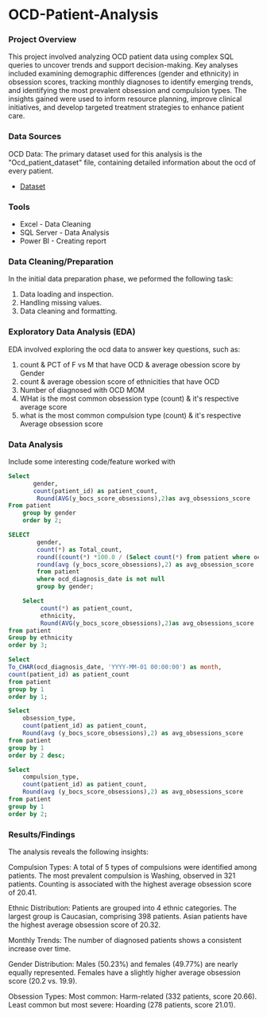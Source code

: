 # OCD-Patient-Analysis

### Project Overview

This project involved analyzing OCD patient data using complex SQL queries to uncover trends and support decision-making. Key analyses included examining demographic differences (gender and ethnicity) in obsession scores, tracking monthly diagnoses to identify emerging trends, and identifying the most prevalent obsession and compulsion types. The insights gained were used to inform resource planning, improve clinical initiatives, and develop targeted treatment strategies to enhance patient care.

### Data Sources

OCD Data: The primary dataset used for this analysis is the "Ocd_patient_dataset" file, containing detailed information about the ocd of every patient. 
- <a href="https://github.com/Tobay15/OCD-Patient-Dataset-Analysis/blob/main/ocd_patient_dataset.csv">Dataset</a>

### Tools

- Excel - Data Cleaning
- SQL Server - Data Analysis
- Power BI - Creating report

### Data Cleaning/Preparation

In the initial data preparation phase, we peformed the following task:
1. Data loading and inspection.
2. Handling missing values.
3. Data cleaning and formatting.

### Exploratory Data Analysis (EDA)

EDA involved exploring the ocd data to answer key questions, such as:

 1. count & PCT of F vs M that have OCD & average obession score by Gender
 2. count & average obession score of ethnicities that have OCD
 3. Number of diagnosed with OCD MOM
 4. WHat is the most common obsession type (count) & it's respective average score
 5. what is the most common compulsion type (count) & it's respective Average obsession score

### Data Analysis

Include some interesting code/feature worked with

```SQL
Select 
	   gender,
	   count(patient_id) as patient_count,
		Round(AVG(y_bocs_score_obsessions),2)as avg_obsessions_score
From patient
	group by gender
	order by 2;

SELECT 
		gender,
		count(*) as Total_count,
		round((count(*) *100.0 / (Select count(*) from patient where ocd_diagnosis_date is not null)),2) as percentage,
		round(avg (y_bocs_score_obsessions),2) as avg_obsession_score
		from patient
		where ocd_diagnosis_date is not null
		group by gender;

    Select 
	     count(*) as patient_count,
		 ethnicity,
		 Round(AVG(y_bocs_score_obsessions),2)as avg_obsessions_score
from patient
Group by ethnicity
order by 3;

Select 
To_CHAR(ocd_diagnosis_date, 'YYYY-MM-01 00:00:00') as month,
count(patient_id) as patient_count
from patient
group by 1
order by 1;

Select
	obsession_type,
	count(patient_id) as patient_count,
	Round(avg (y_bocs_score_obsessions),2) as avg_obsessions_score
from patient
group by 1
order by 2 desc;

Select
	compulsion_type,
	count(patient_id) as patient_count,
	Round(avg (y_bocs_score_obsessions),2) as avg_obsessions_score
from patient
group by 1
order by 2;
```

### Results/Findings

The analysis reveals the following insights:

Compulsion Types:
A total of 5 types of compulsions were identified among patients.
The most prevalent compulsion is Washing, observed in 321 patients.
Counting is associated with the highest average obsession score of 20.41.

Ethnic Distribution:
Patients are grouped into 4 ethnic categories.
The largest group is Caucasian, comprising 398 patients.
Asian patients have the highest average obsession score of 20.32.

Monthly Trends:
The number of diagnosed patients shows a consistent increase over time.

Gender Distribution:
Males (50.23%) and females (49.77%) are nearly equally represented.
Females have a slightly higher average obsession score (20.2 vs. 19.9).

Obsession Types:
Most common: Harm-related (332 patients, score 20.66).
Least common but most severe: Hoarding (278 patients, score 21.01).
